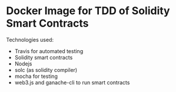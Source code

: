 # Docker Image for TDD of Solidity Smart Contracts
Technologies used:
- Travis for automated testing
- Solidity smart contracts
- Nodejs
- solc (as solidity compiler)
- mocha for testing
- web3.js and ganache-cli to run smart contracts

